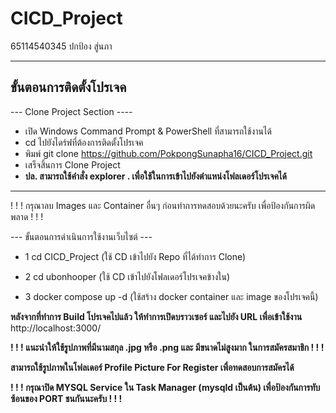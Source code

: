# CICD_Project
65114540345  ปกป้อง สู่นภา

---------------------------------

## ขั้นตอนการติดตั้งโปรเจค

--- Clone Project Section ----
* เปิด Windows Command Prompt & PowerShell ที่สามารถใช้งานได้
* cd ไปยังไดร์ฟที่ต้องการติดตั้งโปรเจค
* พิมพ์ git clone https://github.com/PokpongSunapha16/CICD_Project.git
* เสร็จสิ้นการ Clone Project
* **ปล. สามารถใช้คำสั่ง explorer . เพื่อใช้ในการเข้าไปยังตำแหน่งโฟลเดอร์โปรเจคได้**


---------------------------------

! ! ! กรุณาลบ Images และ Container อื่นๆ ก่อนทำการทดสอบด้วยนะครับ เพื่อป้องกันการผิดพลาด ! ! ! 

--- ขั้นตอนการดำเนินการใช้งานเว็บไซต์ ---

* 1  cd CICD_Project
(ใช้ CD เข้าไปยัง Repo ที่ได้ทำการ Clone)

* 2 cd ubonhooper
(ใช้ CD เข้าไปยังโฟลเดอร์โปรเจคข้างใน)

* 3 docker compose up -d
(ใช้สร้าง docker container และ image ของโปรเจคนี้)

**หลังจากที่ทำการ Build โปรเจคไปแล้ว ให้ทำการเปิดบราวเซอร์ และไปยัง URL เพื่อเข้าใช้งาน**
http://localhost:3000/

**! ! ! แนะนำให้ใช้รูปภาพที่มีนามสกุล .jpg หรือ .png และ มีขนาดไม่สูงมาก ในการสมัครสมาชิก ! ! !**

**สามารถใช้รูปภาพในโฟลเดอร์ Profile Picture For Register เพื่อทดสอบการสมัครได้**

**! ! ! กรุณาปิด MYSQL Service ใน Task Manager (mysqld เป็นต้น) เพื่อป้องกันการทับซ้อนของ PORT ชนกันนะครับ ! ! !**
